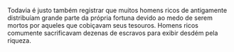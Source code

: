 ﻿Todavia é justo também registrar que muitos  homens ricos de antigamente distribuíam grande parte da própria fortuna devido ao medo de serem mortos por aqueles que cobiçavam seus tesouros. Homens ricos comumente sacrificavam dezenas de escravos para exibir desdém pela riqueza.
